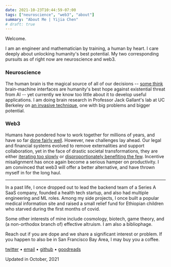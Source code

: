```yaml
---
date: 2021-10-23T10:44:59-07:00
tags: ["neuroscience", "web3", "about"]
summary: "About Me | Yijia Chen"
# draft: true
---
```

Welcome.

I am an engineer and mathematician by training, a human by heart. I care deeply about unlocking humanity's best potential. My two corresponding pursuits as of right now are neuroscience and web3.

### Neuroscience

The human brain is the magical source of all of our decisions -- [some think](https://www.cnbc.com/2020/12/05/elon-musks-neuralink-bold-ideas-hurdles.html) brain-machine interfaces are humanity's best hope against existential threat from AI -- yet currently we know too little about it to develop useful applications. I am doing brain research in Professor Jack Gallant's lab at UC Berkeley on [an invasive technique](https://en.wikipedia.org/wiki/Deep_brain_stimulation), one with big problems and bigger potential.

### Web3

Humans have pondered how to work together for millions of years, and have so far [done fairly well](https://www.nature.com/articles/s41586-020-3010-5). However, new challenges lay ahead. Our legal and financial systems evolved to remove externalities and support collaboration, yet in the face of drastic societal transformations, they are either [iterating too slowly](https://www.kcrw.com/news/articles/what-is-real-id-and-why-are-dmv-lines-so-long) or [disproportionately benefiting the few](https://corpgov.law.harvard.edu/2020/10/13/why-and-how-capitalism-needs-to-be-reformed/). Incentive misalignment has once again become a serious hamper on productivity. I am convinced that web3 will offer a better alternative, and have thrown myself in for the long haul.

---

In a past life, I once dropped out to lead the backend team of a Series A SaaS company, founded a health tech startup, and also had multiple engineering and ML roles. Among my side projects, I once built a popular medical information site and raised a small relief fund for Ethiopian children who starved during the first months of covid.

Some other interests of mine include cosmology, biotech, game theory, and (a non-orthodox branch of) effective altruism. I am also a bibliophage.

Reach out if you are dope and we share a significant interest or problem. If you happen to also be in San Francisco Bay Area, I may buy you a coffee.

[twitter](https://twitter.com/yijia_chen_) • [email](mailto:yijiachen@pm.me) • [github](https://github.com/Yijia-Chen) • [goodreads](
https://www.goodreads.com/yijiachen)

Updated in October, 2021